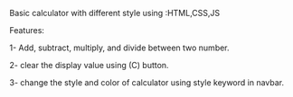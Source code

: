 Basic calculator with different style using :HTML,CSS,JS

Features:

1- Add, subtract, multiply, and divide between two number.

2- clear the display value using (C) button.

3- change the style and color of calculator using style keyword in navbar.

